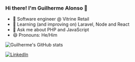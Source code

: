 ### Hi there! I'm Guilherme Alonso 👋

- 🔭 Software engineer @ Vitrine Retail
- 🌱 Learning (and improving on) Laravel, Node and React
- 💬 Ask me about PHP and JavaScript
- 😄 Pronouns: He/Him

![Guilherme's GitHub stats](https://github-readme-stats.vercel.app/api?username=guimalonso&show_icons=false&theme=merko)

[![LinkedIn](https://img.shields.io/badge/-LinkedIn-0D0D0D?style-flat&labelColor=0D0D0D&logo=linkedin&color=white)](https://www.linkedin.com/in/guilherme-marques-alonso/)

<!--
**guimalonso/guimalonso** is a ✨ _special_ ✨ repository because its `README.md` (this file) appears on your GitHub profile.

Here are some ideas to get you started:

- 🔭 I’m currently working on ...
- 🌱 I’m currently learning ...
- 👯 I’m looking to collaborate on ...
- 🤔 I’m looking for help with ...
- 💬 Ask me about ...
- 📫 How to reach me: ...
- 😄 Pronouns: ...
- ⚡ Fun fact: ...
-->
